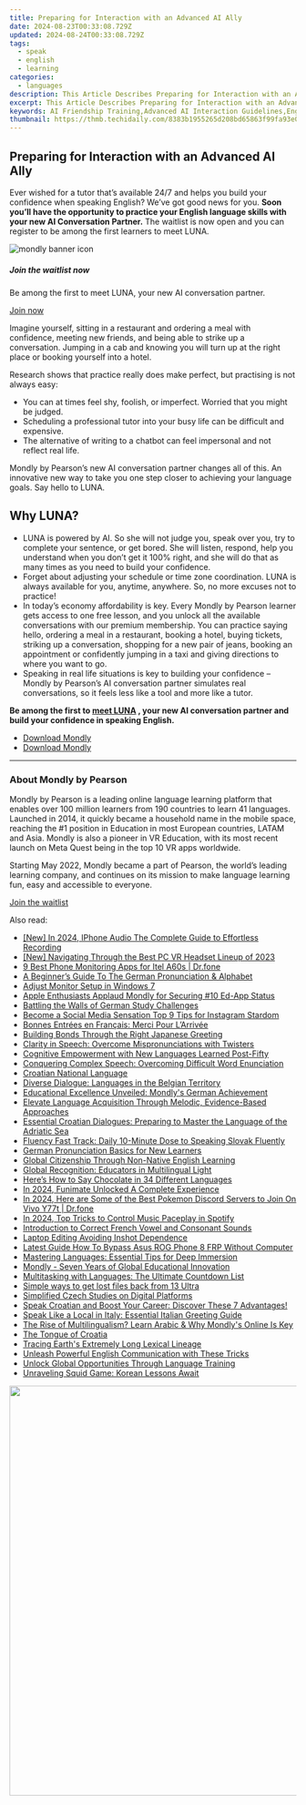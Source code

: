 ```yaml
---
title: Preparing for Interaction with an Advanced AI Ally
date: 2024-08-23T00:33:08.729Z
updated: 2024-08-24T00:33:08.729Z
tags:
  - speak
  - english
  - learning
categories:
  - languages
description: This Article Describes Preparing for Interaction with an Advanced AI Ally
excerpt: This Article Describes Preparing for Interaction with an Advanced AI Ally
keywords: AI Friendship Training,Advanced AI Interaction Guidelines,Engaging with Smart Technology,Human-AI Collaboration Tips,Mastering Smart Assistants,Adapting to Intelligent Bots,Navigating Future Tech Interactions
thumbnail: https://thmb.techidaily.com/8383b1955265d208bd65863f99fa93e0506dbf01fc1cf31d37490fb679a3c33d.png
---
```


## Preparing for Interaction with an Advanced AI Ally

 Ever wished for a tutor that’s available 24/7 and helps you build your confidence when speaking English? We’ve got good news for you. **Soon you’ll have the opportunity to practice your English language skills with your new AI Conversation Partner.** The waitlist is now open and you can register to be among the first learners to meet LUNA.

![mondly banner icon](https://edge.mondly.com/blog/wp-content/themes/mondly/img/mondly-banner-icon.png "Get Ready To Meet Your New Ai Conversation Partner 2")

##### Join the waitlist now

 Be among the first to meet LUNA, your new AI conversation partner.

[Join now](https://shop.mondly.com/affiliate.php?ACCOUNT=ATISTUDI&AFFILIATE=108875&PATH=https://www.mondly.com?AFFILIATE=108875)

 Imagine yourself, sitting in a restaurant and ordering a meal with confidence, meeting new friends, and being able to strike up a conversation. Jumping in a cab and knowing you will turn up at the right place or booking yourself into a hotel.

 Research shows that practice really does make perfect, but practising is not always easy:

* You can at times feel shy, foolish, or imperfect. Worried that you might be judged.
* Scheduling a professional tutor into your busy life can be difficult and expensive.
* The alternative of writing to a chatbot can feel impersonal and not reflect real life.

 Mondly by Pearson’s new AI conversation partner changes all of this. An innovative new way to take you one step closer to achieving your language goals. Say hello to LUNA.

## Why LUNA?

* LUNA is powered by AI. So she will not judge you, speak over you, try to complete your sentence, or get bored. She will listen, respond, help you understand when you don’t get it 100% right, and she will do that as many times as you need to build your confidence.
* Forget about adjusting your schedule or time zone coordination. LUNA is always available for you, anytime, anywhere. So, no more excuses not to practice!
* In today’s economy affordability is key. Every Mondly by Pearson learner gets access to one free lesson, and you unlock all the available conversations with our premium membership. You can practice saying hello, ordering a meal in a restaurant, booking a hotel, buying tickets, striking up a conversation, shopping for a new pair of jeans, booking an appointment or confidently jumping in a taxi and giving directions to where you want to go.
* Speaking in real life situations is key to building your confidence – Mondly by Pearson’s AI conversation partner simulates real conversations, so it feels less like a tool and more like a tutor.

 **Be among the first to [meet LUNA](https://shop.mondly.com/affiliate.php?ACCOUNT=ATISTUDI&AFFILIATE=108875&PATH=https://www.mondly.com?AFFILIATE=108875) , your new AI conversation partner and build your confidence in speaking English.**

* [Download Mondly](https://www.facebook.com/sharer/sharer.php?u=https%3A%2F%2Fwww.mondly.com%2Fblog%2Fnew-ai-conversation-partner%2F&t=Get+Ready+to+Meet+Your+New+AI+Conversation+Partner "Share on Facebook")
* [Download Mondly](https://shop.mondly.com/affiliate.php?ACCOUNT=ATISTUDI&AFFILIATE=108875&PATH=https://www.mondly.com?AFFILIATE=108875)

---

### About Mondly by Pearson

 Mondly by Pearson is a leading online language learning platform that enables over 100 million learners from 190 countries to learn 41 languages. Launched in 2014, it quickly became a household name in the mobile space, reaching the #1 position in Education in most European countries, LATAM and Asia. Mondly is also a pioneer in VR Education, with its most recent launch on Meta Quest being in the top 10 VR apps worldwide.

 Starting May 2022, Mondly became a part of Pearson, the world’s leading learning company, and continues on its mission to make language learning fun, easy and accessible to everyone.

[Join the waitlist](https://shop.mondly.com/affiliate.php?ACCOUNT=ATISTUDI&AFFILIATE=108875&PATH=https://www.mondly.com?AFFILIATE=108875)

<ins class="adsbygoogle"
     style="display:block"
     data-ad-format="autorelaxed"
     data-ad-client="ca-pub-7571918770474297"
     data-ad-slot="1223367746"></ins>



<ins class="adsbygoogle"
     style="display:block"
     data-ad-client="ca-pub-7571918770474297"
     data-ad-slot="8358498916"
     data-ad-format="auto"
     data-full-width-responsive="true"></ins>

<span class="atpl-alsoreadstyle">Also read:</span>
<div><ul>
<li><a href="https://video-capture.techidaily.com/new-in-2024-iphone-audio-the-complete-guide-to-effortless-recording/"><u>[New] In 2024, IPhone Audio  The Complete Guide to Effortless Recording</u></a></li>
<li><a href="https://extra-skills.techidaily.com/new-navigating-through-the-best-pc-vr-headset-lineup-of-2023/"><u>[New] Navigating Through the Best PC VR Headset Lineup of 2023</u></a></li>
<li><a href="https://android-location-track.techidaily.com/9-best-phone-monitoring-apps-for-itel-a60s-drfone-by-drfone-virtual-android/"><u>9 Best Phone Monitoring Apps for Itel A60s | Dr.fone</u></a></li>
<li><a href="https://mondly-stories.techidaily.com/a-beginners-guide-to-the-german-pronunciation-and-alphabet/"><u>A Beginner’s Guide To The German Pronunciation & Alphabet</u></a></li>
<li><a href="https://graphic-issues.techidaily.com/adjust-monitor-setup-in-windows-7/"><u>Adjust Monitor Setup in Windows 7</u></a></li>
<li><a href="https://mondly-stories.techidaily.com/apple-enthusiasts-applaud-mondly-for-securing-10-ed-app-status/"><u>Apple Enthusiasts Applaud Mondly for Securing #10 Ed-App Status</u></a></li>
<li><a href="https://mondly-stories.techidaily.com/battling-the-walls-of-german-study-challenges/"><u>Battling the Walls of German Study Challenges</u></a></li>
<li><a href="https://extra-information.techidaily.com/become-a-social-media-sensation-top-9-tips-for-instagram-stardom/"><u>Become a Social Media Sensation  Top 9 Tips for Instagram Stardom</u></a></li>
<li><a href="https://mondly-stories.techidaily.com/bonnes-entrees-en-francais-merci-pour-larrivee/"><u>Bonnes Entrées en Français: Merci Pour L’Arrivée</u></a></li>
<li><a href="https://mondly-stories.techidaily.com/building-bonds-through-the-right-japanese-greeting/"><u>Building Bonds Through the Right Japanese Greeting</u></a></li>
<li><a href="https://mondly-stories.techidaily.com/clarity-in-speech-overcome-mispronunciations-with-twisters/"><u>Clarity in Speech: Overcome Mispronunciations with Twisters</u></a></li>
<li><a href="https://mondly-stories.techidaily.com/cognitive-empowerment-with-new-languages-learned-post-fifty/"><u>Cognitive Empowerment with New Languages Learned Post-Fifty</u></a></li>
<li><a href="https://mondly-stories.techidaily.com/conquering-complex-speech-overcoming-difficult-word-enunciation/"><u>Conquering Complex Speech: Overcoming Difficult Word Enunciation</u></a></li>
<li><a href="https://mondly-stories.techidaily.com/croatian-national-language/"><u>Croatian National Language</u></a></li>
<li><a href="https://mondly-stories.techidaily.com/diverse-dialogue-languages-in-the-belgian-territory/"><u>Diverse Dialogue: Languages in the Belgian Territory</u></a></li>
<li><a href="https://mondly-stories.techidaily.com/educational-excellence-unveiled-mondlys-german-achievement/"><u>Educational Excellence Unveiled: Mondly's German Achievement</u></a></li>
<li><a href="https://mondly-stories.techidaily.com/elevate-language-acquisition-through-melodic-evidence-based-approaches/"><u>Elevate Language Acquisition Through Melodic, Evidence-Based Approaches</u></a></li>
<li><a href="https://mondly-stories.techidaily.com/essential-croatian-dialogues-preparing-to-master-the-language-of-the-adriatic-sea/"><u>Essential Croatian Dialogues: Preparing to Master the Language of the Adriatic Sea</u></a></li>
<li><a href="https://mondly-stories.techidaily.com/fluency-fast-track-daily-10-minute-dose-to-speaking-slovak-fluently/"><u>Fluency Fast Track: Daily 10-Minute Dose to Speaking Slovak Fluently</u></a></li>
<li><a href="https://mondly-stories.techidaily.com/german-pronunciation-basics-for-new-learners/"><u>German Pronunciation Basics for New Learners</u></a></li>
<li><a href="https://mondly-stories.techidaily.com/global-citizenship-through-non-native-english-learning/"><u>Global Citizenship Through Non-Native English Learning</u></a></li>
<li><a href="https://mondly-stories.techidaily.com/global-recognition-educators-in-multilingual-light/"><u>Global Recognition: Educators in Multilingual Light</u></a></li>
<li><a href="https://mondly-stories.techidaily.com/1719580999287-heres-how-to-say-chocolate-in-34-different-languages/"><u>Here’s How to Say Chocolate in 34 Different Languages</u></a></li>
<li><a href="https://some-techniques.techidaily.com/in-2024-funimate-unlocked-a-complete-experience/"><u>In 2024, Funimate Unlocked  A Complete Experience</u></a></li>
<li><a href="https://change-location.techidaily.com/in-2024-here-are-some-of-the-best-pokemon-discord-servers-to-join-on-vivo-y77t-drfone-by-drfone-virtual-android/"><u>In 2024, Here are Some of the Best Pokemon Discord Servers to Join On Vivo Y77t | Dr.fone</u></a></li>
<li><a href="https://some-approaches.techidaily.com/in-2024-top-tricks-to-control-music-paceplay-in-spotify/"><u>In 2024, Top Tricks to Control Music Paceplay in Spotify</u></a></li>
<li><a href="https://mondly-stories.techidaily.com/introduction-to-correct-french-vowel-and-consonant-sounds/"><u>Introduction to Correct French Vowel and Consonant Sounds</u></a></li>
<li><a href="https://extra-resources.techidaily.com/laptop-editing-avoiding-inshot-dependence/"><u>Laptop Editing  Avoiding Inshot Dependence</u></a></li>
<li><a href="https://android-frp.techidaily.com/latest-guide-how-to-bypass-asus-rog-phone-8-frp-without-computer-by-drfone-android/"><u>Latest Guide How To Bypass Asus ROG Phone 8 FRP Without Computer</u></a></li>
<li><a href="https://mondly-stories.techidaily.com/mastering-languages-essential-tips-for-deep-immersion/"><u>Mastering Languages: Essential Tips for Deep Immersion</u></a></li>
<li><a href="https://mondly-stories.techidaily.com/mondly-seven-years-of-global-educational-innovation/"><u>Mondly - Seven Years of Global Educational Innovation</u></a></li>
<li><a href="https://mondly-stories.techidaily.com/multitasking-with-languages-the-ultimate-countdown-list/"><u>Multitasking with Languages: The Ultimate Countdown List</u></a></li>
<li><a href="https://techidaily.com/simple-ways-to-get-lost-files-back-from-13-ultra-by-fonelab-android-recover-data/"><u>Simple ways to get lost files back from 13 Ultra</u></a></li>
<li><a href="https://mondly-stories.techidaily.com/simplified-czech-studies-on-digital-platforms/"><u>Simplified Czech Studies on Digital Platforms</u></a></li>
<li><a href="https://mondly-stories.techidaily.com/1719576862006-speak-croatian-and-boost-your-career-discover-these-7-advantages/"><u>Speak Croatian and Boost Your Career: Discover These 7 Advantages!</u></a></li>
<li><a href="https://mondly-stories.techidaily.com/speak-like-a-local-in-italy-essential-italian-greeting-guide/"><u>Speak Like a Local in Italy: Essential Italian Greeting Guide</u></a></li>
<li><a href="https://mondly-stories.techidaily.com/the-rise-of-multilingualism-learn-arabic-and-why-mondlys-online-is-key/"><u>The Rise of Multilingualism? Learn Arabic & Why Mondly's Online Is Key</u></a></li>
<li><a href="https://mondly-stories.techidaily.com/the-tongue-of-croatia/"><u>The Tongue of Croatia</u></a></li>
<li><a href="https://mondly-stories.techidaily.com/tracing-earths-extremely-long-lexical-lineage/"><u>Tracing Earth's Extremely Long Lexical Lineage</u></a></li>
<li><a href="https://mondly-stories.techidaily.com/unleash-powerful-english-communication-with-these-tricks/"><u>Unleash Powerful English Communication with These Tricks</u></a></li>
<li><a href="https://mondly-stories.techidaily.com/unlock-global-opportunities-through-language-training/"><u>Unlock Global Opportunities Through Language Training</u></a></li>
<li><a href="https://mondly-stories.techidaily.com/unraveling-squid-game-korean-lessons-await/"><u>Unraveling Squid Game: Korean Lessons Await</u></a></li>
</ul></div>

<!-- affiliate ads begin -->
<a href="https://lightailing.sjv.io/c/5597632/1638364/17190" target="_top" id="1638364"><img src="//a.impactradius-go.com/display-ad/17190-1638364" border="0" alt="" width="1280" height="720"/></a><img height="0" width="0" src="https://imp.pxf.io/i/5597632/1638364/17190" style="position:absolute;visibility:hidden;" border="0" />
<!-- affiliate ads end -->